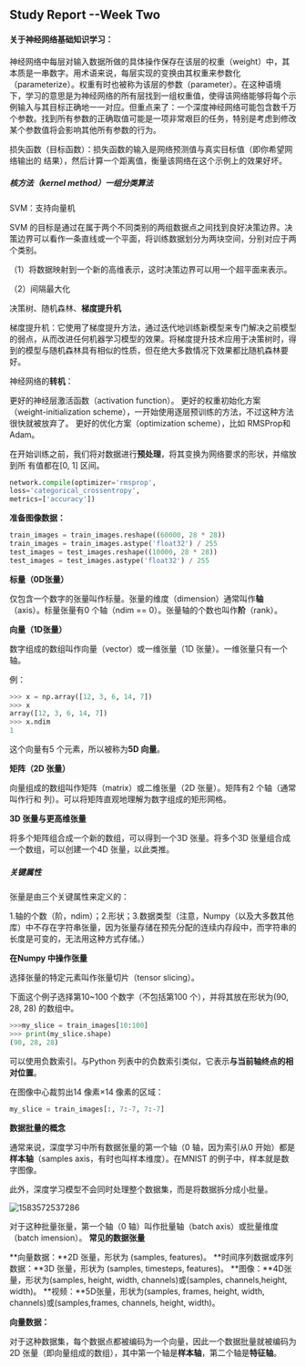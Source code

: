 ## Study Report --Week Two

#### 关于神经网络基础知识学习：

神经网络中每层对输入数据所做的具体操作保存在该层的权重（weight）中，其本质是一串数字。用术语来说，每层实现的变换由其权重来参数化（parameterize）。权重有时也被称为该层的参数（parameter）。在这种语境下，学习的意思是为神经网络的所有层找到一组权重值，使得该网络能够将每个示例输入与其目标正确地一一对应。但重点来了：一个深度神经网络可能包含数千万个参数。找到所有参数的正确取值可能是一项非常艰巨的任务，特别是考虑到修改某个参数值将会影响其他所有参数的行为。

损失函数（目标函数）：损失函数的输入是网络预测值与真实目标值（即你希望网络输出的
结果），然后计算一个距离值，衡量该网络在这个示例上的效果好坏。

##### 核方法（kernel method）一组分类算法

SVM：支持向量机

SVM 的目标是通过在属于两个不同类别的两组数据点之间找到良好决策边界。决策边界可以看作一条直线或一个平面，将训练数据划分为两块空间，分别对应于两个类别。

（1）将数据映射到一个新的高维表示，这时决策边界可以用一个超平面来表示。

（2）间隔最大化

决策树、随机森林、**梯度提升机**

梯度提升机：它使用了梯度提升方法，通过迭代地训练新模型来专门解决之前模型的弱点，从而改进任何机器学习模型的效果。将梯度提升技术应用于决策树时，得到的模型与随机森林具有相似的性质，但在绝大多数情况下效果都比随机森林要好。

神经网络的**转机**：

更好的神经层激活函数（activation function）。
更好的权重初始化方案（weight-initialization scheme），一开始使用逐层预训练的方法，不过这种方法很快就被放弃了。
更好的优化方案（optimization scheme），比如 RMSProp和 Adam。

在开始训练之前，我们将对数据进行**预处理**，将其变换为网络要求的形状，并缩放到所
有值都在[0, 1] 区间。

```python
network.compile(optimizer='rmsprop',
loss='categorical_crossentropy',
metrics=['accuracy'])
```

**准备图像数据：**

```python
train_images = train_images.reshape((60000, 28 * 28))
train_images = train_images.astype('float32') / 255
test_images = test_images.reshape((10000, 28 * 28))
test_images = test_images.astype('float32') / 255
```

**标量（0D张量）**

仅包含一个数字的张量叫作标量。张量的维度（dimension）通常叫作**轴**（axis）。标量张量有0 个轴（ndim == 0）。张量轴的个数也叫作**阶**（rank）。

**向量（1D张量）**

数字组成的数组叫作向量（vector）或一维张量（1D 张量）。一维张量只有一个轴。

例：

```python
>>> x = np.array([12, 3, 6, 14, 7])
>>> x
array([12, 3, 6, 14, 7])
>>> x.ndim
1
```

这个向量有5 个元素，所以被称为**5D 向量**。

**矩阵（2D 张量）**

向量组成的数组叫作矩阵（matrix）或二维张量（2D 张量）。矩阵有2 个轴（通常叫作行和
列）。可以将矩阵直观地理解为数字组成的矩形网格。

**3D 张量与更高维张量**

将多个矩阵组合成一个新的数组，可以得到一个3D 张量。将多个3D 张量组合成一个数组，可以创建一个4D 张量，以此类推。

##### 关键属性

张量是由三个关键属性来定义的：

1.轴的个数（阶，ndim）；2.形状；3.数据类型（注意，Numpy（以及大多数其他库）中不存在字符串张量，因为张量存储在预先分配的连续内存段中，而字符串的长度是可变的，无法用这种方式存储。）

**在Numpy 中操作张量**

选择张量的特定元素叫作张量切片（tensor slicing）。

下面这个例子选择第10~100 个数字（不包括第100 个），并将其放在形状为(90, 28,
28) 的数组中。

```python
>>>my_slice = train_images[10:100]
>>> print(my_slice.shape)
(90, 28, 28)
```

可以使用负数索引。与Python 列表中的负数索引类似，它表示**与当前轴终点的相对位置**。

在图像中心裁剪出14 像素×14 像素的区域：

```python
my_slice = train_images[:, 7:-7, 7:-7]
```

**数据批量的概念**

通常来说，深度学习中所有数据张量的第一个轴（0 轴，因为索引从0 开始）都是**样本轴**（samples axis，有时也叫样本维度）。在MNIST 的例子中，样本就是数字图像。

此外，深度学习模型不会同时处理整个数据集，而是将数据拆分成小批量。

![1583572537286](C:\Users\HP\AppData\Roaming\Typora\typora-user-images\1583572537286.png)

对于这种批量张量，第一个轴（0 轴）叫作批量轴（batch axis）或批量维度（batch imension）。
**常见的数据张量**

**向量数据：**2D 张量，形状为 (samples, features)。
**时间序列数据或序列数据：**3D 张量，形状为 (samples, timesteps, features)。
**图像：**4D张量，形状为(samples, height, width, channels)或(samples, channels,height, width)。
**视频：**5D张量，形状为(samples, frames, height, width, channels)或(samples,frames, channels, height, width)。



**向量数据：**

对于这种数据集，每个数据点都被编码为一个向量，因此一个数据批量就被编码为2D 张量（即向量组成的数组），其中第一个轴是**样本轴**，第二个轴是**特征轴**。